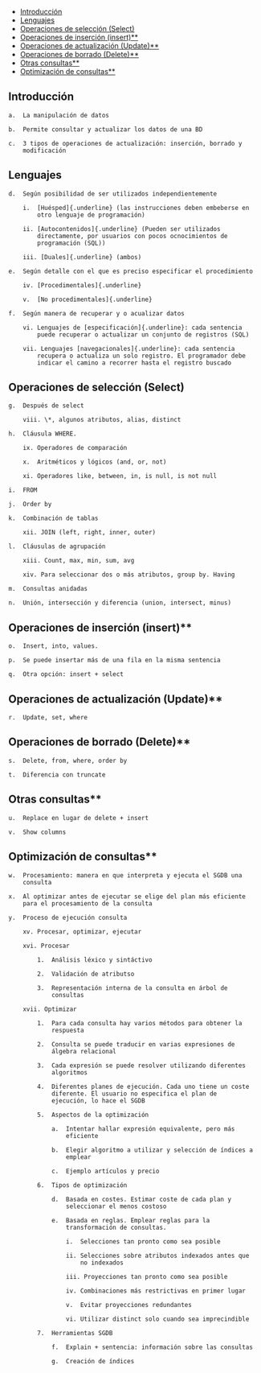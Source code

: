 - [Introducción](#introducci%C3%B3n)
- [Lenguajes](#lenguajes)
- [Operaciones de selección (Select)](#operaciones-de-selecci%C3%B3n-select)
- [Operaciones de inserción (insert)**](#operaciones-de-inserci%C3%B3n-insert)
- [Operaciones de actualización (Update)**](#operaciones-de-actualizaci%C3%B3n-update)
- [Operaciones de borrado (Delete)**](#operaciones-de-borrado-delete)
- [Otras consultas**](#otras-consultas)
- [Optimización de consultas**](#optimizaci%C3%B3n-de-consultas)

## Introducción

    a.  La manipulación de datos

    b.  Permite consultar y actualizar los datos de una BD

    c.  3 tipos de operaciones de actualización: inserción, borrado y
        modificación

## Lenguajes

    d.  Según posibilidad de ser utilizados independientemente

        i.  [Huésped]{.underline} (las instrucciones deben embeberse en
            otro lenguaje de programación)

        ii. [Autocontenidos]{.underline} (Pueden ser utilizados
            directamente, por usuarios con pocos ocnocimientos de
            programación (SQL))

        iii. [Duales]{.underline} (ambos)

    e.  Según detalle con el que es preciso especificar el procedimiento

        iv. [Procedimentales]{.underline}

        v.  [No procedimentales]{.underline}

    f.  Según manera de recuperar y o acualizar datos

        vi. Lenguajes de [especificación]{.underline}: cada sentencia
            puede recuperar o actualizar un conjunto de registros (SQL)

        vii. Lenguajes [navegacionales]{.underline}: cada sentencia
            recupera o actualiza un solo registro. El programador debe
            indicar el camino a recorrer hasta el registro buscado

## Operaciones de selección (Select)

    g.  Después de select

        viii. \*, algunos atributos, alias, distinct

    h.  Cláusula WHERE.

        ix. Operadores de comparación

        x.  Aritméticos y lógicos (and, or, not)

        xi. Operadores like, between, in, is null, is not null

    i.  FROM

    j.  Order by

    k.  Combinación de tablas

        xii. JOIN (left, right, inner, outer)

    l.  Cláusulas de agrupación

        xiii. Count, max, min, sum, avg

        xiv. Para seleccionar dos o más atributos, group by. Having

    m.  Consultas anidadas

    n.  Unión, intersección y diferencia (union, intersect, minus)

## Operaciones de inserción (insert)**

    o.  Insert, into, values.

    p.  Se puede insertar más de una fila en la misma sentencia

    q.  Otra opción: insert + select

## Operaciones de actualización (Update)**

    r.  Update, set, where

## Operaciones de borrado (Delete)**

    s.  Delete, from, where, order by

    t.  Diferencia con truncate

## Otras consultas**

    u.  Replace en lugar de delete + insert

    v.  Show columns

## Optimización de consultas**

    w.  Procesamiento: manera en que interpreta y ejecuta el SGDB una
        consulta

    x.  Al optimizar antes de ejecutar se elige del plan más eficiente
        para el procesamiento de la consulta

    y.  Proceso de ejecución consulta

        xv. Procesar, optimizar, ejecutar

        xvi. Procesar

            1.  Análisis léxico y sintáctivo

            2.  Validación de atributso

            3.  Representación interna de la consulta en árbol de
                consultas

        xvii. Optimizar

            1.  Para cada consulta hay varios métodos para obtener la
                respuesta

            2.  Consulta se puede traducir en varias expresiones de
                álgebra relacional

            3.  Cada expresión se puede resolver utilizando diferentes
                algoritmos

            4.  Diferentes planes de ejecución. Cada uno tiene un coste
                diferente. El usuario no especifica el plan de
                ejecución, lo hace el SGDB

            5.  Aspectos de la optimización

                a.  Intentar hallar expresión equivalente, pero más
                    eficiente

                b.  Elegir algoritmo a utilizar y selección de índices a
                    emplear

                c.  Ejemplo artículos y precio

            6.  Tipos de optimización

                d.  Basada en costes. Estimar coste de cada plan y
                    seleccionar el menos costoso

                e.  Basada en reglas. Emplear reglas para la
                    transformación de consultas.

                    i.  Selecciones tan pronto como sea posible

                    ii. Selecciones sobre atributos indexados antes que
                        no indexados

                    iii. Proyecciones tan pronto como sea posible

                    iv. Combinaciones más restrictivas en primer lugar

                    v.  Evitar proyecciones redundantes

                    vi. Utilizar distinct solo cuando sea imprecindible

            7.  Herramientas SGDB

                f.  Explain + sentencia: información sobre las consultas

                g.  Creación de índices
